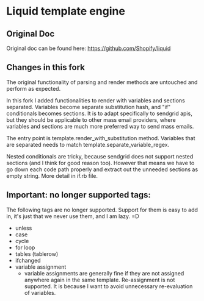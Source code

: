 # Liquid template engine

## Original Doc

Original doc can be found here: https://github.com/Shopify/liquid

## Changes in this fork
The original functionality of parsing and render methods are untouched and perform as expected. 

In this fork I added functionalities to render with variables and sections separated. Variables become separate substitution hash, and "if" conditionals becomes sections. It is to adapt specifically to sendgrid apis, but they should be applicable to other mass email providers, where variables and sections are much more preferred way to send mass emails.

The entry point is template.render_with_substitution method. Variables that are separated needs to match template.separate_variable_regex. 

Nested conditionals are tricky, because sendgrid does not support nested sections (and I think for good reason too). However that means we have to go down each code path properly and extract out the unneeded sections as empty string. More detail in if.rb file.  

## Important: no longer supported tags:
The following tags are no longer supported. Support for them is easy to add in, it's just that we never use them, and I am lazy. =D

* unless
* case
* cycle
* for loop
* tables (tablerow)
* ifchanged
* variable assignment
  * variable assignments are generally fine if they are not assigned anywhere again in the same template. Re-assignment is not supported. It is because I want to avoid unnecessary re-evaluation of variables. 
